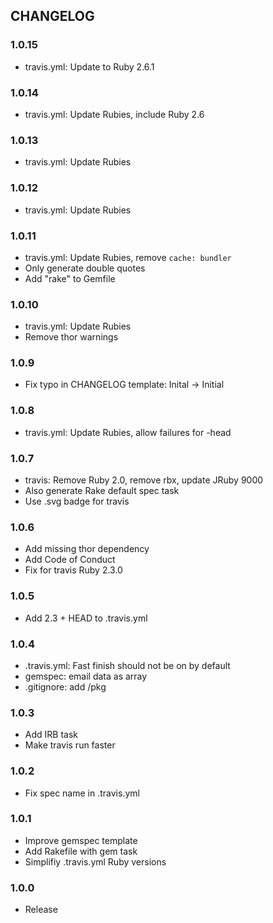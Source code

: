 ## CHANGELOG

### 1.0.15

* travis.yml: Update to Ruby 2.6.1

### 1.0.14

* travis.yml: Update Rubies, include Ruby 2.6

### 1.0.13

* travis.yml: Update Rubies

### 1.0.12

* travis.yml: Update Rubies

### 1.0.11

* travis.yml: Update Rubies, remove `cache: bundler`
* Only generate double quotes
* Add "rake" to Gemfile

### 1.0.10

* travis.yml: Update Rubies
* Remove thor warnings

### 1.0.9

* Fix typo in CHANGELOG template: Inital -> Initial

### 1.0.8

* travis.yml: Update Rubies, allow failures for -head

### 1.0.7

* travis: Remove Ruby 2.0, remove rbx, update JRuby 9000
* Also generate Rake default spec task
* Use .svg badge for travis

### 1.0.6

* Add missing thor dependency
* Add Code of Conduct
* Fix for travis Ruby 2.3.0

### 1.0.5

* Add 2.3 + HEAD to .travis.yml

### 1.0.4

* .travis.yml: Fast finish should not be on by default
* gemspec: email data as array
* .gitignore: add /pkg


### 1.0.3

* Add IRB task
* Make travis run faster


### 1.0.2

* Fix spec name in .travis.yml


### 1.0.1

* Improve gemspec template
* Add Rakefile with gem task
* Simplifiy .travis.yml Ruby versions


### 1.0.0

* Release


